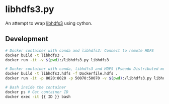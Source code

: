 # libhdfs3.py

An attempt to wrap [libhdfs3](https://github.com/PivotalRD/libhdfs3) using cython.

## Development

```bash
# Docker container with conda and libhdfs3: Connect to remote HDFS
docker build -t libhdfs3 .
docker run -it -v $(pwd):/libhdfs3.py libhdfs3

# Docker container with conda, libhdfs3 and HDFS (Pseudo Distributed mode)
docker build -t libhdfs3.hdfs -f Dockerfile.hdfs .
docker run -it -p 8020:8020 -p 50070:50070 -v $(pwd):/libhdfs3.py libhdfs3.hdfs

# Bash inside the container
docker ps # Get container ID
docker exec -it {{ ID }} bash

```
